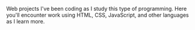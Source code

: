 Web projects I've been coding as I study this type of programming. Here you'll encounter work using HTML, CSS, JavaScript, and other languages as I learn more.
